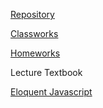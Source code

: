 
[   Repository](https://github.com/eneskzlcn/AdvancedProgramming)

[   Classworks](https://eneskzlcn.github.io/AdvancedProgramming/Classworks/)

[   Homeworks](https://eneskzlcn.github.io/AdvancedProgramming/Homeworks/)

Lecture Textbook

[   Eloquent Javascript](https://eloquentjavascript.net/)